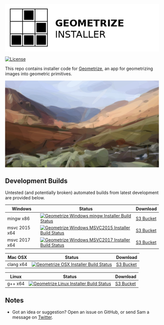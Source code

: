 [![Geometrize Installer Logo](https://github.com/Tw1ddle/geometrize-installer/blob/master/screenshots/geometrize_installer_logo.png?raw=true "Geometrize installer logo")](http://www.geometrize.co.uk/)

[![License](https://img.shields.io/badge/License-GPL%20v3-blue.svg?style=flat-square)](https://github.com/Tw1ddle/geometrize-installer/blob/master/LICENSE)

This repo contains installer code for [Geometrize](http://www.geometrize.co.uk/), an app for geometrizing images into geometric primitives.

[![Geometrized Borrowdale](https://github.com/Tw1ddle/geometrize-installer/blob/master/screenshots/borrowdale.png?raw=true "Geometrized Borrowdale in Autumn, 350 rotated ellipses")](http://www.geometrize.co.uk/)

## Development Builds

Untested (and potentially broken) automated builds from latest development are provided below.

| Windows       | Status  | Download |
| ------------- | ------- | -------- |
| mingw x86     | [![Geometrize Windows mingw Installer Build Status](https://ci.appveyor.com/api/projects/status/lxexrj30ndqlruhd?svg=true)](https://ci.appveyor.com/project/Tw1ddle/geometrize-installer) | [S3 Bucket](https://s3.amazonaws.com/geometrize-installer-bucket/index.html?prefix=windows/) |
| msvc 2015 x64 | [![Geometrize Windows MSVC2015 Installer Build Status](https://ci.appveyor.com/api/projects/status/lxexrj30ndqlruhd?svg=true)](https://ci.appveyor.com/project/Tw1ddle/geometrize-installer) | [S3 Bucket](https://s3.amazonaws.com/geometrize-installer-bucket/index.html?prefix=windows/) |
| msvc 2017 x64 | [![Geometrize Windows MSVC2017 Installer Build Status](https://ci.appveyor.com/api/projects/status/lxexrj30ndqlruhd?svg=true)](https://ci.appveyor.com/project/Tw1ddle/geometrize-installer) | [S3 Bucket](https://s3.amazonaws.com/geometrize-installer-bucket/index.html?prefix=windows/) |

| Mac OSX       | Status  | Download |
| ------------- | ------- | -------- |
| clang x64     | [![Geometrize OSX Installer Build Status](https://img.shields.io/travis/Tw1ddle/geometrize-installer.svg?style=flat-square)](https://travis-ci.org/Tw1ddle/geometrize-installer) | [S3 Bucket](https://s3.amazonaws.com/geometrize-installer-bucket/index.html?prefix=osx/) |

| Linux         | Status  | Download |
| ------------- | ------- | -------- |
| g++ x64       | [![Geometrize Linux Installer Build Status](https://img.shields.io/travis/Tw1ddle/geometrize-installer.svg?style=flat-square)](https://travis-ci.org/Tw1ddle/geometrize-installer) | [S3 Bucket](https://s3.amazonaws.com/geometrize-installer-bucket/index.html?prefix=linux/) |

## Notes
 * Got an idea or suggestion? Open an issue on GitHub, or send Sam a message on [Twitter](https://twitter.com/Sam_Twidale).